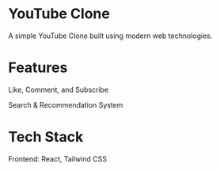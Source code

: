 # YouTube Clone

A simple YouTube Clone built using modern web technologies.

# Features

Like, Comment, and Subscribe

Search & Recommendation System

# Tech Stack

Frontend: React, Tailwind CSS

